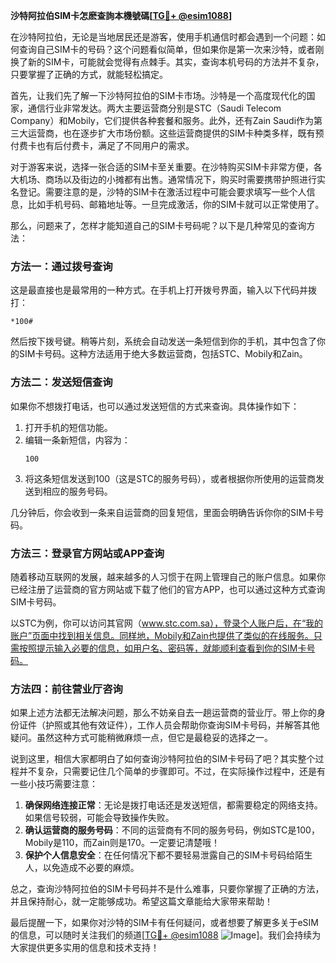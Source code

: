 **沙特阿拉伯SIM卡怎麽查詢本機號碼[[TG💪+ @esim1088](https://t.me/s/esim1088)]**

在沙特阿拉伯，无论是当地居民还是游客，使用手机通信时都会遇到一个问题：如何查询自己SIM卡的号码？这个问题看似简单，但如果你是第一次来沙特，或者刚换了新的SIM卡，可能就会觉得有点棘手。其实，查询本机号码的方法并不复杂，只要掌握了正确的方式，就能轻松搞定。

首先，让我们先了解一下沙特阿拉伯的SIM卡市场。沙特是一个高度现代化的国家，通信行业非常发达。两大主要运营商分别是STC（Saudi Telecom Company）和Mobily，它们提供各种套餐和服务。此外，还有Zain Saudi作为第三大运营商，也在逐步扩大市场份额。这些运营商提供的SIM卡种类多样，既有预付费卡也有后付费卡，满足了不同用户的需求。

对于游客来说，选择一张合适的SIM卡至关重要。在沙特购买SIM卡非常方便，各大机场、商场以及街边的小摊都有出售。通常情况下，购买时需要携带护照进行实名登记。需要注意的是，沙特的SIM卡在激活过程中可能会要求填写一些个人信息，比如手机号码、邮箱地址等。一旦完成激活，你的SIM卡就可以正常使用了。

那么，问题来了，怎样才能知道自己的SIM卡号码呢？以下是几种常见的查询方法：

### 方法一：通过拨号查询

这是最直接也是最常用的一种方式。在手机上打开拨号界面，输入以下代码并拨打：

```
*100#
```

然后按下拨号键。稍等片刻，系统会自动发送一条短信到你的手机，其中包含了你的SIM卡号码。这种方法适用于绝大多数运营商，包括STC、Mobily和Zain。

### 方法二：发送短信查询

如果你不想拨打电话，也可以通过发送短信的方式来查询。具体操作如下：

1. 打开手机的短信功能。
2. 编辑一条新短信，内容为：
   ```
   100
   ```
3. 将这条短信发送到100（这是STC的服务号码），或者根据你所使用的运营商发送到相应的服务号码。

几分钟后，你会收到一条来自运营商的回复短信，里面会明确告诉你你的SIM卡号码。

### 方法三：登录官方网站或APP查询

随着移动互联网的发展，越来越多的人习惯于在网上管理自己的账户信息。如果你已经注册了运营商的官方网站或下载了他们的官方APP，也可以通过这种方式查询SIM卡号码。

以STC为例，你可以访问其官网（www.stc.com.sa），登录个人账户后，在“我的账户”页面中找到相关信息。同样地，Mobily和Zain也提供了类似的在线服务。只需按照提示输入必要的信息，如用户名、密码等，就能顺利查看到你的SIM卡号码。

### 方法四：前往营业厅咨询

如果上述方法都无法解决问题，那么不妨亲自去一趟运营商的营业厅。带上你的身份证件（护照或其他有效证件），工作人员会帮助你查询SIM卡号码，并解答其他疑问。虽然这种方式可能稍微麻烦一点，但它是最稳妥的选择之一。

说到这里，相信大家都明白了如何查询沙特阿拉伯的SIM卡号码了吧？其实整个过程并不复杂，只需要记住几个简单的步骤即可。不过，在实际操作过程中，还是有一些小技巧需要注意：

1. **确保网络连接正常**：无论是拨打电话还是发送短信，都需要稳定的网络支持。如果信号较弱，可能会导致操作失败。
2. **确认运营商的服务号码**：不同的运营商有不同的服务号码，例如STC是100，Mobily是110，而Zain则是170。一定要记清楚哦！
3. **保护个人信息安全**：在任何情况下都不要轻易泄露自己的SIM卡号码给陌生人，以免造成不必要的麻烦。

总之，查询沙特阿拉伯的SIM卡号码并不是什么难事，只要你掌握了正确的方法，并且保持耐心，就一定能够成功。希望这篇文章能给大家带来帮助！

最后提醒一下，如果你对沙特的SIM卡有任何疑问，或者想要了解更多关于eSIM的信息，可以随时关注我们的频道[[TG💪+ @esim1088](https://t.me/s/esim1088) ![Image](https://i.postimg.cc/4NQfJmqS/Snipaste-2025-05-13-00-14-12.png)]。我们会持续为大家提供更多实用的信息和技术支持！